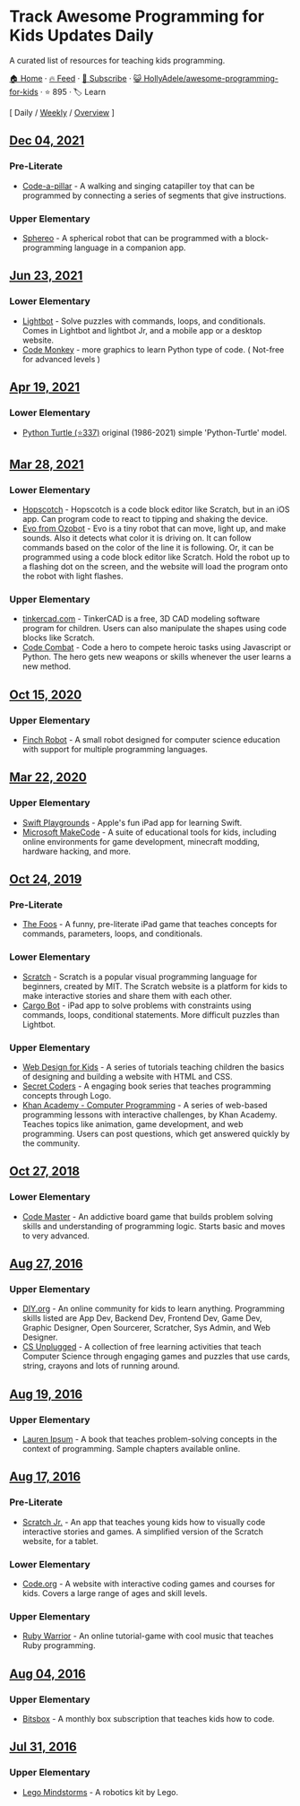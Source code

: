 # Track Awesome Programming for Kids Updates Daily

A curated list of resources for teaching kids programming. 

[🏠 Home](/README.md) · [🔥 Feed](https://test.trackawesomelist.com/HollyAdele/awesome-programming-for-kids/feed.xml) · [📮 Subscribe](https://trackawesomelist.us17.list-manage.com/subscribe?u=d2f0117aa829c83a63ec63c2f&id=36a103854c) · [😺 HollyAdele/awesome-programming-for-kids](https://github.com/HollyAdele/awesome-programming-for-kids/blob/master/README.md) · ⭐ 895 · 🏷️ Learn

[ Daily / [Weekly](/content/HollyAdele/awesome-programming-for-kids/week/README.md) / [Overview](/content/HollyAdele/awesome-programming-for-kids/readme/README.md) ]



## [Dec 04, 2021](/content/2021/12/04/README.md)

### Pre-Literate

*   [Code-a-pillar](https://www.fisher-price.com/en-us/product/think-learn-code-a-pillar-twist-gfp25) - A walking and singing catapiller toy that can be programmed by connecting a series of segments that give instructions.

### Upper Elementary

*   [Sphereo](https://sphero.com/products/mini-at-home-learning-kit) - A spherical robot that can be programmed with a block-programming language in a companion app.

## [Jun 23, 2021](/content/2021/06/23/README.md)

### Lower Elementary

*   [Lightbot](https://lightbot.com/) - Solve puzzles with commands, loops, and conditionals. Comes in Lightbot and lightbot Jr, and a mobile app or a desktop website.
*   [Code Monkey](https://app.codemonkey.com/users/sign_up/student/age) - more graphics to learn Python type of code. ( Not-free for advanced levels )

## [Apr 19, 2021](/content/2021/04/19/README.md)

### Lower Elementary

*   [Python Turtle (⭐337)](https://github.com/PythonTurtle/PythonTurtle) original (1986-2021) simple 'Python-Turtle' model.

## [Mar 28, 2021](/content/2021/03/28/README.md)

### Lower Elementary

*   [Hopscotch](https://www.gethopscotch.com/) - Hopscotch is a code block editor like Scratch, but in an iOS app. Can program code to react to tipping and shaking the device.
*   [Evo from Ozobot](https://ozoblockly.com/editor?lang=en\&robot=evo\&mode=2) - Evo is a tiny robot that can move, light up, and make sounds. Also it detects what color it is driving on. It can follow commands based on the color of the line it is following. Or, it can be programmed using a code block editor like Scratch. Hold the robot up to a flashing dot on the screen, and the website will load the program onto the robot with light flashes.

### Upper Elementary

*   [tinkercad.com](https://www.tinkercad.com/things?type=codeblocks\&view_mode=default) - TinkerCAD is a free, 3D CAD modeling software program for children. Users can also manipulate the shapes using code blocks like Scratch.
*   [Code Combat](https://codecombat.com/) - Code a hero to compete heroic tasks using Javascript or Python. The hero gets new weapons or skills whenever the user learns a new method.

## [Oct 15, 2020](/content/2020/10/15/README.md)

### Upper Elementary

*   [Finch Robot](https://www.birdbraintechnologies.com/finch2/) - A small robot designed for computer science education with support for multiple programming languages.

## [Mar 22, 2020](/content/2020/03/22/README.md)

### Upper Elementary

*   [Swift Playgrounds](http://www.apple.com/swift/playgrounds/) - Apple's fun iPad app for learning Swift.
*   [Microsoft MakeCode](https://www.microsoft.com/en-us/makecode) - A suite of educational tools for kids, including online environments for game development, minecraft modding, hardware hacking, and more.

## [Oct 24, 2019](/content/2019/10/24/README.md)

### Pre-Literate

*   [The Foos](https://itunes.apple.com/app/id923441570) - A funny, pre-literate iPad game that teaches concepts for commands, parameters, loops, and conditionals.

### Lower Elementary

*   [Scratch](https://scratch.mit.edu/) - Scratch is a popular visual programming language for beginners, created by MIT. The Scratch website is a platform for kids to make interactive stories and share them with each other.
*   [Cargo Bot](https://itunes.apple.com/us/app/cargo-bot/id519690804?mt=8) - iPad app to solve problems with constraints using commands, loops, conditional statements. More difficult puzzles than Lightbot.

### Upper Elementary

*   [Web Design for Kids](https://webdesign.tutsplus.com/series/web-design-for-kids--cms-823) - A series of tutorials teaching children the basics of designing and building a website with HTML and CSS.
*   [Secret Coders](http://www.secret-coders.com/buy-the-books/) - A engaging book series that teaches programming concepts through Logo.
*   [Khan Academy - Computer Programming](https://www.khanacademy.org/computing/computer-programming) - A series of web-based programming lessons with interactive challenges, by Khan Academy. Teaches topics like animation, game development, and web programming.  Users can post questions, which get answered quickly by the community.

## [Oct 27, 2018](/content/2018/10/27/README.md)

### Lower Elementary

*   [Code Master](https://www.thinkfun.com/products/code-master/) - An addictive board game that builds problem solving skills and understanding of programming logic. Starts basic and moves to very advanced.

## [Aug 27, 2016](/content/2016/08/27/README.md)

### Upper Elementary

*   [DIY.org](https://diy.org/skills) - An online community for kids to learn anything.  Programming skills listed are App Dev, Backend Dev, Frontend Dev, Game Dev, Graphic Designer, Open Sourcerer, Scratcher, Sys Admin, and Web Designer.
*   [CS Unplugged](http://csunplugged.org/) - A collection of free learning activities that teach Computer Science through engaging games and puzzles that use cards, string, crayons and lots of running around.

## [Aug 19, 2016](/content/2016/08/19/README.md)

### Upper Elementary

*   [Lauren Ipsum](http://laurenipsum.org/) - A book that teaches problem-solving concepts in the context of programming.  Sample chapters available online.

## [Aug 17, 2016](/content/2016/08/17/README.md)

### Pre-Literate

*   [Scratch Jr.](https://www.scratchjr.org/) - An app that teaches young kids how to visually code interactive stories and games. A simplified version of the Scratch website, for a tablet.

### Lower Elementary

*   [Code.org](https://studio.code.org/) - A website with interactive coding games and courses for kids. Covers a large range of ages and skill levels.

### Upper Elementary

*   [Ruby Warrior](https://www.bloc.io/ruby-warrior#/) - An online tutorial-game with cool music that teaches Ruby programming.

## [Aug 04, 2016](/content/2016/08/04/README.md)

### Upper Elementary

*   [Bitsbox](https://bitsbox.com/) - A monthly box subscription that teaches kids how to code.

## [Jul 31, 2016](/content/2016/07/31/README.md)

### Upper Elementary

*   [Lego Mindstorms](http://www.lego.com/en-us/mindstorms/?domainredir=mindstorms.lego.com) - A robotics kit by Lego.